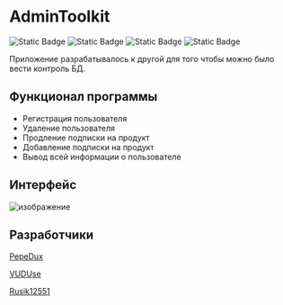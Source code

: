# AdminToolkit

![Static Badge](https://img.shields.io/badge/C%23-purple) ![Static Badge](https://img.shields.io/badge/T--SQL-orange) ![Static Badge](https://img.shields.io/badge/MSSQL-yellow) ![Static Badge](https://img.shields.io/badge/WPF-blue)

Приложение разрабатывалось к другой для того чтобы можно было вести контроль БД.






## Функционал программы
+ Регистрация пользователя
+ Удаление пользователя
+ Продление подписки на продукт
+ Добавление подписки на продукт
+ Вывод всей информации о пользователе

## Интерфейс
![изображение](https://github.com/PepeDux/AdminToolkit/assets/108129196/8562ef46-d80f-4773-a8fe-2f3ec3f4debf)

## Разработчики
[PepeDux](https://github.com/PepeDux)

[VUDUse](https://github.com/VUDUse)

[Rusik12551](https://github.com/Rusik12551)


